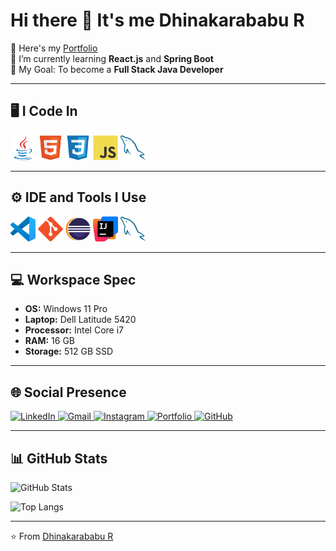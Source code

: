 # Hi there 👋 It's me **Dhinakarababu R**

🔭 Here's my [Portfolio](https://your-portfolio-link.com)  
🌱 I’m currently learning **React.js** and **Spring Boot**  
🎯 My Goal: To become a **Full Stack Java Developer**  

---

## 🖥️ I Code In
<p>
  <img src="https://raw.githubusercontent.com/devicons/devicon/master/icons/java/java-original.svg" alt="Java" width="40" height="40"/>
  <img src="https://raw.githubusercontent.com/devicons/devicon/master/icons/html5/html5-original.svg" alt="HTML5" width="40" height="40"/>
  <img src="https://raw.githubusercontent.com/devicons/devicon/master/icons/css3/css3-original.svg" alt="CSS3" width="40" height="40"/>
  <img src="https://raw.githubusercontent.com/devicons/devicon/master/icons/javascript/javascript-original.svg" alt="JavaScript" width="40" height="40"/>
  <img src="https://raw.githubusercontent.com/devicons/devicon/master/icons/mysql/mysql-original.svg" alt="MySQL" width="40" height="40"/>
</p>

---

## ⚙️ IDE and Tools I Use
<p>
  <img src="https://raw.githubusercontent.com/devicons/devicon/master/icons/vscode/vscode-original.svg" alt="VS Code" width="40" height="40"/>
  <img src="https://raw.githubusercontent.com/devicons/devicon/master/icons/git/git-original.svg" alt="Git" width="40" height="40"/>
  <img src="https://raw.githubusercontent.com/devicons/devicon/master/icons/eclipse/eclipse-original.svg" alt="Eclipse" width="40" height="40"/>
  <img src="https://raw.githubusercontent.com/devicons/devicon/master/icons/intellij/intellij-original.svg" alt="IntelliJ IDEA" width="40" height="40"/>
  <img src="https://raw.githubusercontent.com/devicons/devicon/master/icons/mysql/mysql-original.svg" alt="MySQL Workbench" width="40" height="40"/>
</p>

---

## 💻 Workspace Spec
- **OS:** Windows 11 Pro  
- **Laptop:** Dell Latitude 5420  
- **Processor:** Intel Core i7  
- **RAM:** 16 GB  
- **Storage:** 512 GB SSD  

---

## 🌐 Social Presence
<p>
  <a href="https://www.linkedin.com/in/dhina2004" target="_blank">
    <img src="https://img.shields.io/badge/LinkedIn-0077B5?style=for-the-badge&logo=linkedin&logoColor=white" alt="LinkedIn"/>
  </a>
  <a href="mailto:dhinakarababu257@gmail.com">
    <img src="https://img.shields.io/badge/Gmail-D14836?style=for-the-badge&logo=gmail&logoColor=white" alt="Gmail"/>
  </a>
  <a href="https://www.instagram.com/cute.dhina_?igsh=MTBxM2g4ZHJscjBraQ==" target="_blank">
    <img src="https://img.shields.io/badge/Instagram-E4405F?style=for-the-badge&logo=instagram&logoColor=white" alt="Instagram"/>
  </a>
  <a href="https://your-portfolio-link.com" target="_blank">
    <img src="https://img.shields.io/badge/Portfolio-000000?style=for-the-badge&logo=react&logoColor=white" alt="Portfolio"/>
  </a>
  <a href="https://github.com/Dhinakarababu" target="_blank">
    <img src="https://img.shields.io/badge/GitHub-100000?style=for-the-badge&logo=github&logoColor=white" alt="GitHub"/>
  </a>
</p>

---

## 📊 GitHub Stats
![GitHub Stats](https://github-readme-stats.vercel.app/api?username=Dhinakarababu&show_icons=true&theme=tokyonight)  

![Top Langs](https://github-readme-stats.vercel.app/api/top-langs/?username=Dhinakarababu&layout=compact&theme=tokyonight)  

---

⭐️ From [Dhinakarababu R](https://github.com/Dhinakarababu)
